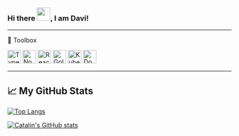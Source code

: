 ### Hi there <img src="https://raw.githubusercontent.com/MartinHeinz/MartinHeinz/master/wave.gif" width="30px">, I am Davi!

---

🧰 Toolbox

<img src="https://cdn.worldvectorlogo.com/logos/typescript.svg" alt="TypeScript Logo" width="30" height="30"/> <img src="https://cdn.worldvectorlogo.com/logos/nodejs-icon.svg" alt="NodeJS Logo" width="30" height="30"/> <img src="https://cdn.worldvectorlogo.com/logos/react-2.svg" alt="React Logo" width="30" height="30"/> <img src="https://cdn.worldvectorlogo.com/logos/golang-gopher.svg" alt="Golang Logo" width="30" height="30"/> <img src="https://cdn.worldvectorlogo.com/logos/kubernets.svg" alt="Kubernetes Logo" width="30" height="30"/> <img src="https://cdn.worldvectorlogo.com/logos/docker.svg" alt="Docker Logo" width="30" height="30"/>

---

## &#x1f4c8; My GitHub Stats

[![Top Langs](https://github-readme-stats.vercel.app/api/top-langs/?username=davisbento&hide=java,html,css,objective-c&count_private=true&theme=dracula)](https://github.com/anuraghazra/github-readme-stats)

[![Catalin's GitHub stats](https://github-readme-stats.vercel.app/api?username=davisbento&count_private=true&show_icons=true&theme=dracula)](https://github.com/anuraghazra/github-readme-stats)
